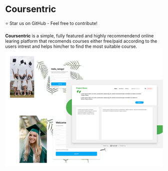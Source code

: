 # Coursentric
:star: Star us on GitHub - Feel free to contribute!<br/>
<br/>
**Coursentric** is a simple, fully featured and highly recommendend online learing platform that recomends courses either free/paid according to the users intrest and helps him/her to find the most suitable course. 
![image 1](https://github.com/Siddharth1698/Coursu/blob/master/assets/images/Hack%204.png)
